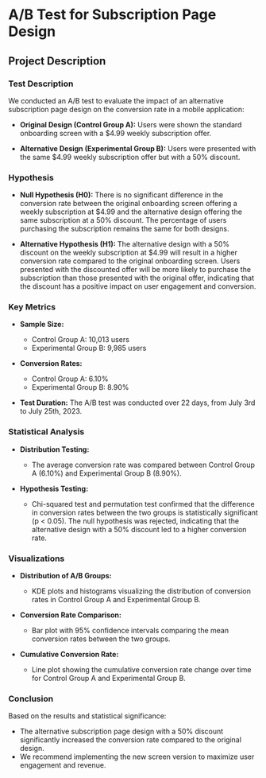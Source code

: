 # A/B Test for Subscription Page Design

## Project Description

### Test Description

We conducted an A/B test to evaluate the impact of an alternative subscription page design on the conversion rate in a mobile application:

- **Original Design (Control Group A):**
  Users were shown the standard onboarding screen with a $4.99 weekly subscription offer.
  
- **Alternative Design (Experimental Group B):**
  Users were presented with the same $4.99 weekly subscription offer but with a 50% discount.

### Hypothesis

- **Null Hypothesis (H0):**
  There is no significant difference in the conversion rate between the original onboarding screen offering a weekly subscription at $4.99 and the alternative design offering the same subscription at a 50% discount. The percentage of users purchasing the subscription remains the same for both designs.
  
- **Alternative Hypothesis (H1):**
  The alternative design with a 50% discount on the weekly subscription at $4.99 will result in a higher conversion rate compared to the original onboarding screen. Users presented with the discounted offer will be more likely to purchase the subscription than those presented with the original offer, indicating that the discount has a positive impact on user engagement and conversion.

### Key Metrics

- **Sample Size:**
  - Control Group A: 10,013 users
  - Experimental Group B: 9,985 users

- **Conversion Rates:**
  - Control Group A: 6.10%
  - Experimental Group B: 8.90%

- **Test Duration:**
  The A/B test was conducted over 22 days, from July 3rd to July 25th, 2023.

### Statistical Analysis

- **Distribution Testing:**
  - The average conversion rate was compared between Control Group A (6.10%) and Experimental Group B (8.90%).

- **Hypothesis Testing:**
  - Chi-squared test and permutation test confirmed that the difference in conversion rates between the two groups is statistically significant (p < 0.05). The null hypothesis was rejected, indicating that the alternative design with a 50% discount led to a higher conversion rate.

### Visualizations

- **Distribution of A/B Groups:**
  - KDE plots and histograms visualizing the distribution of conversion rates in Control Group A and Experimental Group B.

- **Conversion Rate Comparison:**
  - Bar plot with 95% confidence intervals comparing the mean conversion rates between the two groups.

- **Cumulative Conversion Rate:**
  - Line plot showing the cumulative conversion rate change over time for Control Group A and Experimental Group B.

### Conclusion

Based on the results and statistical significance:
- The alternative subscription page design with a 50% discount significantly increased the conversion rate compared to the original design.
- We recommend implementing the new screen version to maximize user engagement and revenue.
